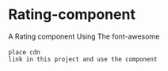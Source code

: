# Rating-component 

A Rating component Using The font-awesome <br/><br/>
<code>place cdn link in this project and use the component</code>
